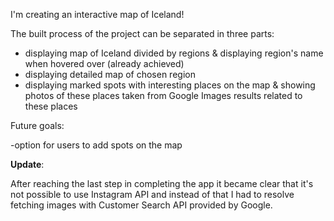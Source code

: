 I'm creating an interactive map of Iceland!

The built process of the project can be separated in three parts:
- displaying map of Iceland divided by regions & displaying region's name when hovered over (already achieved)
- displaying detailed map of chosen region 
- displaying marked spots with interesting places on the map & showing photos of these places taken from Google Images results related to these places

Future goals:

-option for users to add spots on the map 

**Update**:

After reaching the last step in completing the app it became clear that it's not possible to use Instagram API and instead of that I had to resolve fetching images with Customer Search API provided by Google.
